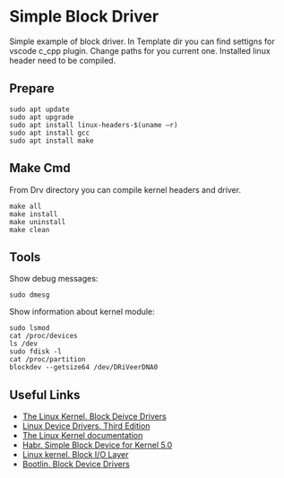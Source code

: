 # Simple Block Driver

Simple example of block driver. In Template dir you can find settigns for vscode c_cpp plugin. Change paths for you current one. Installed linux header need to be compiled.

## Prepare
```console
sudo apt update
sudo apt upgrade
sudo apt install linux-headers-$(uname –r)
sudo apt install gcc
sudo apt install make
```
## Make Cmd
From Drv directory you can compile kernel headers and driver.
```console
make all
make install
make uninstall
make clean
```

## Tools
Show debug messages:
```console
sudo dmesg
```
Show information about kernel module:
```console
sudo lsmod
cat /proc/devices
ls /dev
sudo fdisk -l
cat /proc/partition
blockdev --getsize64 /dev/DRiVeerDNA0
```

## Useful Links

* [The Linux Kernel. Block Deivce Drivers](https://linux-kernel-labs.github.io/refs/heads/master/labs/block_device_drivers.html)
* [Linux Device Drivers. Third Edition](https://bootlin.com/doc/books/ldd3.pdf)
* [The Linux Kernel documentation](https://www.kernel.org/doc/html/latest/)
* [Habr. Simple Block Device for Kernel 5.0](https://habr.com/ru/companies/veeam/articles/446148/)
* [Linux kernel. Block I/O Layer](https://www.cs.cornell.edu/courses/cs4410/2021fa/assets/material/lecture24_blk_layer.pdf)
* [Bootlin. Block Device Drivers](https://bootlin.com/doc/legacy/block-drivers/block_drivers.pdf)